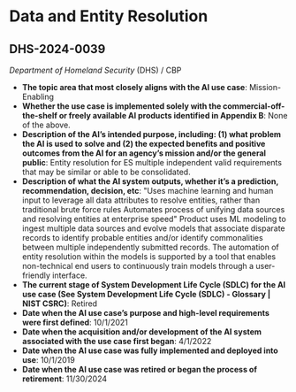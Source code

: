 # Data and Entity Resolution
## DHS-2024-0039
_Department of Homeland Security_ (DHS) / CBP


+ **The topic area that most closely aligns with the AI use case**: Mission-Enabling
+ **Whether the use case is implemented solely with the commercial-off-the-shelf or freely available AI products identified in Appendix B**: None of the above.
+ **Description of the AI’s intended purpose, including: (1) what problem the AI is used to solve and (2) the expected benefits and positive outcomes from the AI for an agency’s mission and/or the general public**: Entity resolution for ES multiple independent valid requirements that may be similar or able to be consolidated.
+ **Description of what the AI system outputs, whether it’s a prediction, recommendation, decision, etc**: "Uses machine learning and human input to leverage all data attributes to resolve entities, rather than traditional brute force rules
Automates process of unifying data sources and resolving entities at enterprise speed"
Product uses ML modeling to ingest multiple data sources and evolve models that associate disparate records to identify probable entities and/or identify commonalities between multiple independently submitted records. The automation of entity resolution within the models is supported by a tool that enables non-technical end users to continuously train models through a user-friendly interface.
+ **The current stage of System Development Life Cycle (SDLC) for the AI use case (See System Development Life Cycle (SDLC) - Glossary | NIST CSRC)**: Retired
+ **Date when the AI use case’s purpose and high-level requirements were first defined**: 10/1/2021
+ **Date when the acquisition and/or development of the AI system associated with the use case first began**: 4/1/2022
+ **Date when the AI use case was fully implemented and deployed into use**: 10/1/2019
+ **Date when the AI use case was retired or began the process of retirement**: 11/30/2024